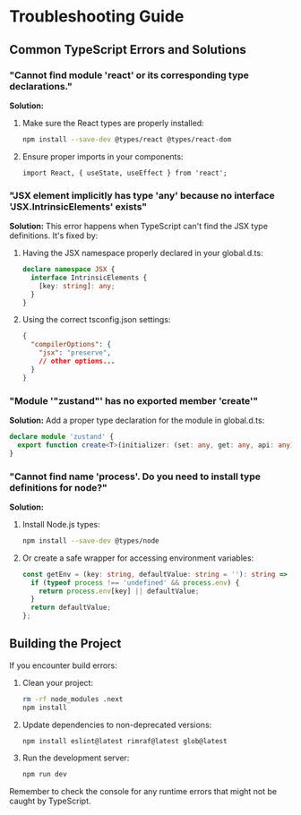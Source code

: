 # Troubleshooting Guide

## Common TypeScript Errors and Solutions

### "Cannot find module 'react' or its corresponding type declarations."

**Solution:**
1. Make sure the React types are properly installed:
   ```bash
   npm install --save-dev @types/react @types/react-dom
   ```
2. Ensure proper imports in your components:
   ```tsx
   import React, { useState, useEffect } from 'react';
   ```

### "JSX element implicitly has type 'any' because no interface 'JSX.IntrinsicElements' exists"

**Solution:**
This error happens when TypeScript can't find the JSX type definitions. It's fixed by:

1. Having the JSX namespace properly declared in your global.d.ts:
   ```ts
   declare namespace JSX {
     interface IntrinsicElements {
       [key: string]: any;
     }
   }
   ```
2. Using the correct tsconfig.json settings:
   ```json
   {
     "compilerOptions": {
       "jsx": "preserve",
       // other options...
     }
   }
   ```

### "Module '"zustand"' has no exported member 'create'"

**Solution:**
Add a proper type declaration for the module in global.d.ts:
```ts
declare module 'zustand' {
  export function create<T>(initializer: (set: any, get: any, api: any) => T): (selector?: any, equalityFn?: any) => T;
}
```

### "Cannot find name 'process'. Do you need to install type definitions for node?"

**Solution:**
1. Install Node.js types:
   ```bash
   npm install --save-dev @types/node
   ```
2. Or create a safe wrapper for accessing environment variables:
   ```ts
   const getEnv = (key: string, defaultValue: string = ''): string => {
     if (typeof process !== 'undefined' && process.env) {
       return process.env[key] || defaultValue;
     }
     return defaultValue;
   };
   ```

## Building the Project

If you encounter build errors:

1. Clean your project:
   ```bash
   rm -rf node_modules .next
   npm install
   ```

2. Update dependencies to non-deprecated versions:
   ```bash
   npm install eslint@latest rimraf@latest glob@latest
   ```

3. Run the development server:
   ```bash
   npm run dev
   ```

Remember to check the console for any runtime errors that might not be caught by TypeScript. 